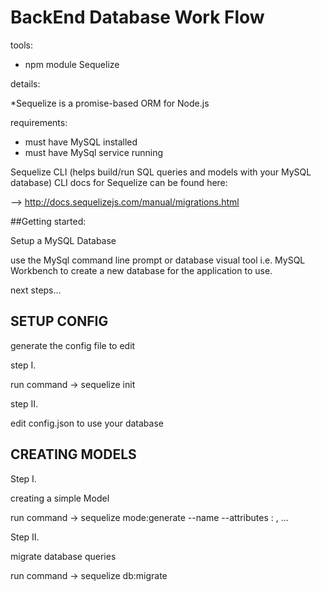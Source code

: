 
# BackEnd Database Work Flow

tools:
* npm module Sequelize

details:

*Sequelize is a promise-based ORM for Node.js

requirements:
 * must have MySQL installed
 * must have MySql service running



Sequelize CLI (helps build/run SQL queries and models with your MySQL database)
CLI docs for Sequelize can be found here:

--> http://docs.sequelizejs.com/manual/migrations.html



##Getting started:

Setup a MySQL Database

use the MySql command line prompt or database visual tool i.e. MySQL Workbench
to create a new database for the application to use.


next steps...


SETUP CONFIG
-------------

generate the config file to edit

step I.

run command ->
	sequelize init


step II.

 edit config.json to use your database





CREATING MODELS
---------------

Step I.

creating a simple Model

 run command ->
	sequelize mode:generate --name <ModelName> --attributes <AttributeName>:<SQL DATATYPE> , ... 


Step II.

migrate database queries

 run command ->
	sequelize db:migrate
